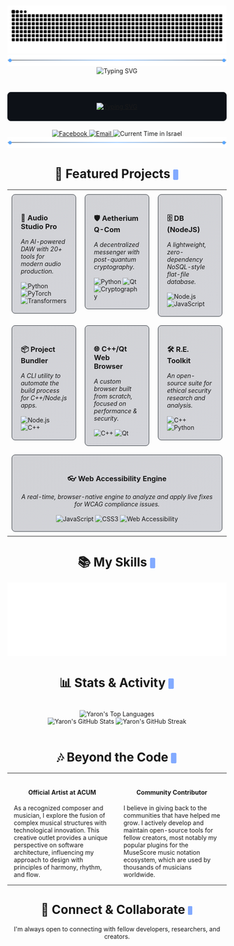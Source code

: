 <div align="center">
  <img src="https://raw.githubusercontent.com/YaronKoresh/YaronKoresh/output/github-contribution-grid-snake-dark.svg?palette=github-dark" alt="GitHub Contribution Snake"/>
</div>

<div align="center"><img src="https://raw.githubusercontent.com/YaronKoresh/YaronKoresh/main/.github/assets/section-header.svg" /></div>

<div align="center">
  <img src="https://readme-typing-svg.herokuapp.com?font=Fira+Code&size=30&pause=1000&color=58A6FF&center=true&vCenter=true&width=500&lines=Hi+there+%F0%9F%91%8B;I'm+Yaron+Koresh;Polymath+Developer;&Creative+Technologist" alt="Typing SVG" />
</div>

<div align="center" style="background-color: #0D1117; border-radius: 8px; border: 1px solid #30363d; padding: 10px; margin: 40px auto 20px auto; max-width: 800px;">
  <p align="center">
    <a href="https://git.io/typing-svg">
      <img src="https://readme-typing-svg.herokuapp.com?font=Fira+Code&size=15&pause=1000&color=A4D5FF&background=0D1117&center=true&vCenter=true&random=false&width=800&lines=I+believe+the+most+impactful+technology+arises+from+the+synthesis+of+disparate+fields.;My+work+is+a+continuous+exploration+of+this+principle;whether+applying+quantum+physics+to+secure+communications%2C;architecting+system-level+tools%2C+or+ensuring+digital+accessibility.;My+goal+is+not+just+to+write+code%2C+but+to+build+instruments;for+security%2C+for+efficiency%2C+and+for+creativity;that+empower+the+end-user+and+respect+their+autonomy." alt="Typing SVG" />
    </a>
  </p>
</div>

<div align="center">
  <a href="https://www.facebook.com/profile.php?id=100071801628056" target="_blank">
    <img src="https://img.shields.io/badge/Facebook-1877F2?style=for-the-badge&logo=facebook&logoColor=white" alt="Facebook"/>
  </a>
  <a href="mailto:aharonkoresh1@gmail.com">
    <img src="https://img.shields.io/badge/Email-D14836?style=for-the-badge&logo=gmail&logoColor=white" alt="Email"/>
  </a>
  <img src="https://img.shields.io/badge/dynamic/json?url=https%3A%2F%2Ftimeapi.io%2Fapi%2Ftime%2Fcurrent%2Fzone%3FtimeZone%3DAsia%2FJerusalem&query=%24.time&label=Local%20Time%20(Israel)&color=white&style=for-the-badge&logo=clockify&logoColor=black" alt="Current Time in Israel"/>
</div>

<div align="center"><img src="https://raw.githubusercontent.com/YaronKoresh/YaronKoresh/main/.github/assets/section-header.svg" /></div>

<h1 align='center'>🚀 Featured Projects <img src="https://raw.githubusercontent.com/YaronKoresh/YaronKoresh/main/.github/assets/blinking-cursor.svg" style="height: 24px; vertical-align: middle;" /></h1>

<table width="100%" border="0" cellspacing="0" cellpadding="0">
<tr valign="top">
<td width="33.3%" style="padding: 10px;">
<div style="border: 1px solid #30363d; border-radius: 8px; padding: 20px; background: linear-gradient(145deg, rgba(36, 40, 59, 0.2), rgba(46, 51, 77, 0.2)); height: 100%;">
  <h3>🎵 Audio Studio Pro</h3>
  <em>An AI-powered DAW with 20+ tools for modern audio production.</em>
  <br/><br/>
  <div align='left'>
    <img src='https://img.shields.io/badge/Python-3776AB?style=for-the-badge&logo=python&logoColor=white' alt='Python'/>
    <img src='https://img.shields.io/badge/PyTorch-EE4C2C?style=for-the-badge&logo=pytorch&logoColor=white' alt='PyTorch'/>
    <img src='https://img.shields.io/badge/Transformers-4051B5?style=for-the-badge&logo=huggingface&logoColor=white' alt='Transformers'/>
  </div>
</div>
</td>
<td width="33.3%" style="padding: 10px;">
<div style="border: 1px solid #30363d; border-radius: 8px; padding: 20px; background: linear-gradient(145deg, rgba(36, 40, 59, 0.2), rgba(46, 51, 77, 0.2)); height: 100%;">
  <h3>🛡️ Aetherium Q-Com</h3>
  <em>A decentralized messenger with post-quantum cryptography.</em>
  <br/><br/>
  <div align='left'>
    <img src='https://img.shields.io/badge/Python-3776AB?style=for-the-badge&logo=python&logoColor=white' alt='Python'/>
    <img src='https://img.shields.io/badge/Qt-41CD52?style=for-the-badge&logo=qt&logoColor=white' alt='Qt'/>
    <img src='https://img.shields.io/badge/Cryptography-007396?style=for-the-badge&logo=gnuprivacyguard&logoColor=white' alt='Cryptography'/>
  </div>
</div>
</td>
<td width="33.3%" style="padding: 10px;">
<div style="border: 1px solid #30363d; border-radius: 8px; padding: 20px; background: linear-gradient(145deg, rgba(36, 40, 59, 0.2), rgba(46, 51, 77, 0.2)); height: 100%;">
  <h3>🗄️ DB (NodeJS)</h3>
  <em>A lightweight, zero-dependency NoSQL-style flat-file database.</em>
  <br/><br/>
  <div align='left'>
    <img src='https://img.shields.io/badge/Node.js-339933?style=for-the-badge&logo=nodedotjs&logoColor=white' alt='Node.js'/>
    <img src='https://img.shields.io/badge/JavaScript-F7DF1E?style=for-the-badge&logo=javascript&logoColor=black' alt='JavaScript'/>
  </div>
</div>
</td>
</tr>
<tr valign="top">
<td width="33.3%" style="padding: 10px;">
<div style="border: 1px solid #30363d; border-radius: 8px; padding: 20px; background: linear-gradient(145deg, rgba(36, 40, 59, 0.2), rgba(46, 51, 77, 0.2)); height: 100%;">
  <h3>📦 Project Bundler</h3>
  <em>A CLI utility to automate the build process for C++/Node.js apps.</em>
  <br/><br/>
  <div align='left'>
    <img src='https://img.shields.io/badge/Node.js-339933?style=for-the-badge&logo=nodedotjs&logoColor=white' alt='Node.js'/>
    <img src='https://img.shields.io/badge/C++-00599C?style=for-the-badge&logo=cplusplus&logoColor=white' alt='C++'/>
  </div>
</div>
</td>
<td width="33.3%" style="padding: 10px;">
<div style="border: 1px solid #30363d; border-radius: 8px; padding: 20px; background: linear-gradient(145deg, rgba(36, 40, 59, 0.2), rgba(46, 51, 77, 0.2)); height: 100%;">
  <h3>🌐 C++/Qt Web Browser</h3>
  <em>A custom browser built from scratch, focused on performance & security.</em>
  <br/><br/>
  <div align='left'>
    <img src='https://img.shields.io/badge/C++-00599C?style=for-the-badge&logo=cplusplus&logoColor=white' alt='C++'/>
    <img src='https://img.shields.io/badge/Qt-41CD52?style=for-the-badge&logo=qt&logoColor=white' alt='Qt'/>
  </div>
</div>
</td>
<td width="33.3%" style="padding: 10px;">
<div style="border: 1px solid #30363d; border-radius: 8px; padding: 20px; background: linear-gradient(145deg, rgba(36, 40, 59, 0.2), rgba(46, 51, 77, 0.2)); height: 100%;">
  <h3>🛠️ R.E. Toolkit</h3>
  <em>An open-source suite for ethical security research and analysis.</em>
  <br/><br/>
  <div align='left'>
    <img src='https://img.shields.io/badge/C++-00599C?style=for-the-badge&logo=cplusplus&logoColor=white' alt='C++'/>
    <img src='https://img.shields.io/badge/Python-3776AB?style=for-the-badge&logo=python&logoColor=white' alt='Python'/>
  </div>
</div>
</td>
</tr>
<tr valign="top">
<td width="33.3%" style="padding: 10px;" colspan="3">
<div align="center" style="border: 1px solid #30363d; border-radius: 8px; padding: 20px; background: linear-gradient(145deg, rgba(36, 40, 59, 0.2), rgba(46, 51, 77, 0.2));">
  <h3>👓 Web Accessibility Engine</h3>
  <em>A real-time, browser-native engine to analyze and apply live fixes for WCAG compliance issues.</em>
  <br/><br/>
  <div align='center'>
    <img src='https://img.shields.io/badge/JavaScript-F7DF1E?style=for-the-badge&logo=javascript&logoColor=black' alt='JavaScript'/>
    <img src='https://img.shields.io/badge/CSS3-1572B6?style=for-the-badge&logo=css3&logoColor=white' alt='CSS3'/>
    <img src='https://img.shields.io/badge/Web_Accessibility-005A9C?style=for-the-badge' alt='Web Accessibility'/>
  </div>
</div>
</td>
</tr>
</table>

<h1 align='center'>📚 My Skills <img src="https://raw.githubusercontent.com/YaronKoresh/YaronKoresh/main/.github/assets/blinking-cursor.svg" style="height: 24px; vertical-align: middle;" /></h1>

<p align="center">
  <img src="https://raw.githubusercontent.com/YaronKoresh/YaronKoresh/refs/heads/main/.github/assets/skills.svg" alt="My Skills"/>
</p>

<h1 align='center'>📊 Stats & Activity <img src="https://raw.githubusercontent.com/YaronKoresh/YaronKoresh/main/.github/assets/blinking-cursor.svg" style="height: 24px; vertical-align: middle;" /></h1>

<div align="center" width="100%">
  <br>
  <div align="center">
    <img src="https://github-readme-stats.vercel.app/api/top-langs/?username=YaronKoresh&layout=compact&theme=tokyonight&hide_border=true&langs_count=10" alt="Yaron's Top Languages"/>
  </div>
  <div align="center">
    <img src="https://github-readme-stats.vercel.app/api?username=YaronKoresh&show_icons=true&include_all_commits=true&theme=tokyonight&hide_border=true&count_private=true" alt="Yaron's GitHub Stats"/>
    <img src="https://github-readme-streak-stats.herokuapp.com/?user=YaronKoresh&theme=tokyonight&hide_border=true" alt="Yaron's GitHub Streak"/>
  </div>
  <br>
</div>

<h1 align='center'>🎶 Beyond the Code <img src="https://raw.githubusercontent.com/YaronKoresh/YaronKoresh/main/.github/assets/blinking-cursor.svg" style="height: 24px; vertical-align: middle;" /></h1>

<table width='100%'>
  <tr valign='top'>
    <td width='50%' style="padding: 15px;">
      <div>
      <h4 align='center'>Official Artist at ACUM</h4>
      As a recognized composer and musician, I explore the fusion of complex musical structures with technological innovation. This creative outlet provides a unique perspective on software architecture, influencing my approach to design with principles of harmony, rhythm, and flow.
      </div>
    </td>
    <td width='50%' style="padding: 15px;">
      <div>
      <h4 align='center'>Community Contributor</h4>
      I believe in giving back to the communities that have helped me grow. I actively develop and maintain open-source tools for fellow creators, most notably my popular plugins for the MuseScore music notation ecosystem, which are used by thousands of musicians worldwide.
      </div>
    </td>
  </tr>
</table>

<div align='center' style="margin-top: 30px;">
  <h1>🤝 Connect & Collaborate <img src="https://raw.githubusercontent.com/YaronKoresh/YaronKoresh/main/.github/assets/blinking-cursor.svg" style="height: 20px; vertical-align: middle;" /></h1>
  <p>I'm always open to connecting with fellow developers, researchers, and creators.</p>
</div>
